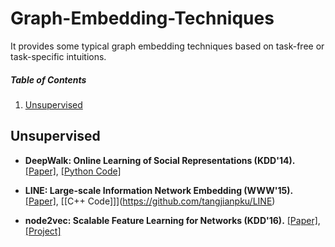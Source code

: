 # Graph-Embedding-Techniques
It provides some typical graph embedding techniques based on task-free or task-specific intuitions.

##### Table of Contents  

1. [Unsupervised](#unsupervised)  


## Unsupervised

- **DeepWalk: Online Learning of Social Representations (KDD'14).** [[Paper]](http://www.perozzi.net/publications/14_kdd_deepwalk.pdf), [[Python Code]](https://github.com/phanein/deepwalk)

- **LINE: Large-scale Information Network Embedding (WWW'15).** [[Paper]](http://www.www2015.it/documents/proceedings/proceedings/p1067.pdf), [[C++ Code]]](https://github.com/tangjianpku/LINE)

- **node2vec: Scalable Feature Learning for Networks (KDD'16).** [[Paper]](https://cs.stanford.edu/people/jure/pubs/node2vec-kdd16.pdf), [[Project]](https://snap.stanford.edu/node2vec/#code)
